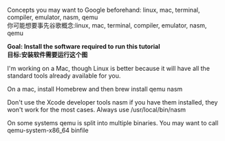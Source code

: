 Concepts you may want to Google beforehand: linux, mac, terminal, compiler, emulator, nasm, qemu<br/>
你可能想要事先谷歌概念:linux, mac, terminal, compiler, emulator, nasm, qemu<br/>

**Goal: Install the software required to run this tutorial<br/>
目标:安装软件需要运行这个图**

I'm working on a Mac, though Linux is better because it will have all the standard tools already available for you.

On a mac, install Homebrew and then brew install qemu nasm

Don't use the Xcode developer tools nasm if you have them installed, they won't work for the most cases. Always use /usr/local/bin/nasm

On some systems qemu is split into multiple binaries. You may want to call qemu-system-x86_64 binfile
